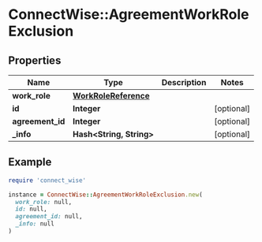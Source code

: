# ConnectWise::AgreementWorkRoleExclusion

## Properties

| Name | Type | Description | Notes |
| ---- | ---- | ----------- | ----- |
| **work_role** | [**WorkRoleReference**](WorkRoleReference.md) |  |  |
| **id** | **Integer** |  | [optional] |
| **agreement_id** | **Integer** |  | [optional] |
| **_info** | **Hash&lt;String, String&gt;** |  | [optional] |

## Example

```ruby
require 'connect_wise'

instance = ConnectWise::AgreementWorkRoleExclusion.new(
  work_role: null,
  id: null,
  agreement_id: null,
  _info: null
)
```

